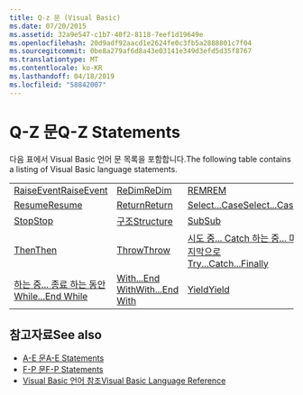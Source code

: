 ```yaml
---
title: Q-z 문 (Visual Basic)
ms.date: 07/20/2015
ms.assetid: 32a9e547-c1b7-40f2-8118-7eef1d19649e
ms.openlocfilehash: 20d9adf92aacd1e2624fe0c3fb5a2888801c7f04
ms.sourcegitcommit: 0be8a279af6d8a43e03141e349d3efd5d35f8767
ms.translationtype: MT
ms.contentlocale: ko-KR
ms.lasthandoff: 04/18/2019
ms.locfileid: "58842007"
---
```

# <a name="q-z-statements"></a><span data-ttu-id="4daf8-102">Q-Z 문</span><span class="sxs-lookup"><span data-stu-id="4daf8-102">Q-Z Statements</span></span>
<span data-ttu-id="4daf8-103">다음 표에서 Visual Basic 언어 문 목록을 포함합니다.</span><span class="sxs-lookup"><span data-stu-id="4daf8-103">The following table contains a listing of Visual Basic language statements.</span></span>  
  
|||||  
|---|---|---|---|  
|[<span data-ttu-id="4daf8-104">RaiseEvent</span><span class="sxs-lookup"><span data-stu-id="4daf8-104">RaiseEvent</span></span>](../../../visual-basic/language-reference/statements/raiseevent-statement.md)|[<span data-ttu-id="4daf8-105">ReDim</span><span class="sxs-lookup"><span data-stu-id="4daf8-105">ReDim</span></span>](../../../visual-basic/language-reference/statements/redim-statement.md)|[<span data-ttu-id="4daf8-106">REM</span><span class="sxs-lookup"><span data-stu-id="4daf8-106">REM</span></span>](../../../visual-basic/language-reference/statements/rem-statement.md)|[<span data-ttu-id="4daf8-107">RemoveHandler</span><span class="sxs-lookup"><span data-stu-id="4daf8-107">RemoveHandler</span></span>](../../../visual-basic/language-reference/statements/removehandler-statement.md)|  
|[<span data-ttu-id="4daf8-108">Resume</span><span class="sxs-lookup"><span data-stu-id="4daf8-108">Resume</span></span>](../../../visual-basic/language-reference/statements/resume-statement.md)|[<span data-ttu-id="4daf8-109">Return</span><span class="sxs-lookup"><span data-stu-id="4daf8-109">Return</span></span>](../../../visual-basic/language-reference/statements/return-statement.md)|[<span data-ttu-id="4daf8-110">Select...Case</span><span class="sxs-lookup"><span data-stu-id="4daf8-110">Select...Case</span></span>](../../../visual-basic/language-reference/statements/select-case-statement.md)|[<span data-ttu-id="4daf8-111">Set</span><span class="sxs-lookup"><span data-stu-id="4daf8-111">Set</span></span>](../../../visual-basic/language-reference/statements/set-statement.md)|  
|[<span data-ttu-id="4daf8-112">Stop</span><span class="sxs-lookup"><span data-stu-id="4daf8-112">Stop</span></span>](../../../visual-basic/language-reference/statements/stop-statement.md)|[<span data-ttu-id="4daf8-113">구조</span><span class="sxs-lookup"><span data-stu-id="4daf8-113">Structure</span></span>](../../../visual-basic/language-reference/statements/structure-statement.md)|[<span data-ttu-id="4daf8-114">Sub</span><span class="sxs-lookup"><span data-stu-id="4daf8-114">Sub</span></span>](../../../visual-basic/language-reference/statements/sub-statement.md)|[<span data-ttu-id="4daf8-115">SyncLock</span><span class="sxs-lookup"><span data-stu-id="4daf8-115">SyncLock</span></span>](../../../visual-basic/language-reference/statements/synclock-statement.md)|  
|[<span data-ttu-id="4daf8-116">Then</span><span class="sxs-lookup"><span data-stu-id="4daf8-116">Then</span></span>](../../../visual-basic/language-reference/statements/then-statement.md)|[<span data-ttu-id="4daf8-117">Throw</span><span class="sxs-lookup"><span data-stu-id="4daf8-117">Throw</span></span>](../../../visual-basic/language-reference/statements/throw-statement.md)|[<span data-ttu-id="4daf8-118">시도 중... Catch 하는 중... 마지막으로</span><span class="sxs-lookup"><span data-stu-id="4daf8-118">Try...Catch...Finally</span></span>](../../../visual-basic/language-reference/statements/try-catch-finally-statement.md)|[<span data-ttu-id="4daf8-119">Using</span><span class="sxs-lookup"><span data-stu-id="4daf8-119">Using</span></span>](../../../visual-basic/language-reference/statements/using-statement.md)|  
|[<span data-ttu-id="4daf8-120">하는 중... 종료 하는 동안</span><span class="sxs-lookup"><span data-stu-id="4daf8-120">While...End While</span></span>](../../../visual-basic/language-reference/statements/while-end-while-statement.md)|[<span data-ttu-id="4daf8-121">With...End With</span><span class="sxs-lookup"><span data-stu-id="4daf8-121">With...End With</span></span>](../../../visual-basic/language-reference/statements/with-end-with-statement.md)|[<span data-ttu-id="4daf8-122">Yield</span><span class="sxs-lookup"><span data-stu-id="4daf8-122">Yield</span></span>](../../../visual-basic/language-reference/statements/yield-statement.md)||  
  
## <a name="see-also"></a><span data-ttu-id="4daf8-123">참고자료</span><span class="sxs-lookup"><span data-stu-id="4daf8-123">See also</span></span>

- [<span data-ttu-id="4daf8-124">A-E 문</span><span class="sxs-lookup"><span data-stu-id="4daf8-124">A-E Statements</span></span>](../../../visual-basic/language-reference/statements/a-e-statements.md)
- [<span data-ttu-id="4daf8-125">F-P 문</span><span class="sxs-lookup"><span data-stu-id="4daf8-125">F-P Statements</span></span>](../../../visual-basic/language-reference/statements/f-p-statements.md)
- [<span data-ttu-id="4daf8-126">Visual Basic 언어 참조</span><span class="sxs-lookup"><span data-stu-id="4daf8-126">Visual Basic Language Reference</span></span>](../../../visual-basic/language-reference/index.md)
